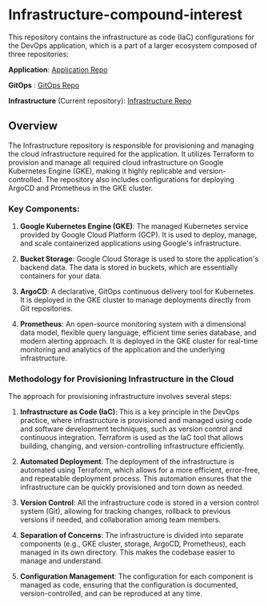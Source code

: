 # Infrastructure-compound-interest

This repository contains the infrastructure as code (IaC) configurations for the DevOps application, which is a part of a larger ecosystem composed of three repositories:

**Application**: [Application Repo](https://github.com/JonathanS878/Compound-Interest-Application)

 **GitOps** : [GitOps Repo](https://github.com/JonathanS878/Compound-Interest-K8-GitOps)
 
 **Infrastructure** (Current repository): [Infrastructure Repo](https://github.com/JonathanS878/Compound-Interest-GCP-Infrastructure)

## Overview

The Infrastructure repository is responsible for provisioning and managing the cloud infrastructure required for the application. It utilizes Terraform to provision and manage all required cloud infrastructure on Google Kubernetes Engine (GKE), making it highly replicable and version-controlled. The repository also includes configurations for deploying ArgoCD and Prometheus in the GKE cluster.

### Key Components:

1. **Google Kubernetes Engine (GKE)**: The managed Kubernetes service provided by Google Cloud Platform (GCP). It is used to deploy, manage, and scale containerized applications using Google's infrastructure.

2. **Bucket Storage**: Google Cloud Storage is used to store the application's backend data. The data is stored in buckets, which are essentially containers for your data.

3. **ArgoCD**: A declarative, GitOps continuous delivery tool for Kubernetes. It is deployed in the GKE cluster to manage deployments directly from Git repositories.

4. **Prometheus**: An open-source monitoring system with a dimensional data model, flexible query language, efficient time series database, and modern alerting approach. It is deployed in the GKE cluster for real-time monitoring and analytics of the application and the underlying infrastructure.

### Methodology for Provisioning Infrastructure in the Cloud

The approach for provisioning infrastructure involves several steps:

1. **Infrastructure as Code (IaC)**: This is a key principle in the DevOps practice, where infrastructure is provisioned and managed using code and software development techniques, such as version control and continuous integration. Terraform is used as the IaC tool that allows building, changing, and version-controlling infrastructure efficiently.

2. **Automated Deployment**: The deployment of the infrastructure is automated using Terraform, which allows for a more efficient, error-free, and repeatable deployment process. This automation ensures that the infrastructure can be quickly provisioned and torn down as needed.

3. **Version Control**: All the infrastructure code is stored in a version control system (Git), allowing for tracking changes, rollback to previous versions if needed, and collaboration among team members.

4. **Separation of Concerns**: The infrastructure is divided into separate components (e.g., GKE cluster, storage, ArgoCD, Prometheus), each managed in its own directory. This makes the codebase easier to manage and understand.

5. **Configuration Management**: The configuration for each component is managed as code, ensuring that the configuration is documented, version-controlled, and can be reproduced at any time.

